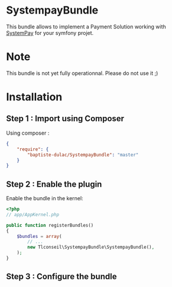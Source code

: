 # SystempayBundle
This bundle allows to implement a Payment Solution working with [SystemPay](https://paiement.systempay.fr/html/) for your symfony projet.
# Note
This bundle is not yet fully operationnal. Please do not use it ;)

# Installation
## Step 1 : Import using Composer
Using composer :
```json
{
    "require": {
        "baptiste-dulac/SystempayBundle": "master"
    }
}
```

## Step 2 : Enable the plugin
Enable the bundle in the kernel:
```php
<?php
// app/AppKernel.php

public function registerBundles()
{
    $bundles = array(
        // ...
        new Tlconseil\SystempayBundle\SystempayBundle(),
    );
}
```

## Step 3 : Configure the bundle
